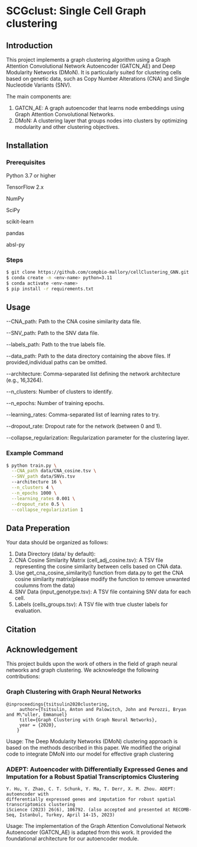 # SCGclust: Single Cell Graph clustering

## Introduction
This project implements a graph clustering algorithm using a Graph Attention Convolutional Network Autoencoder (GATCN_AE) and Deep Modularity Networks (DMoN). It is particularly suited for clustering cells based on genetic data, such as Copy Number Alterations (CNA) and Single Nucleotide Variants (SNV).

The main components are:

1.	GATCN_AE: A graph autoencoder that learns node embeddings using Graph Attention Convolutional Networks.
2.	DMoN: A clustering layer that groups nodes into clusters by optimizing modularity and other clustering objectives.

## Installation

### Prerequisites
Python 3.7 or higher

TensorFlow 2.x

NumPy

SciPy

scikit-learn

pandas

absl-py

### Steps
```sh
$ git clone https://github.com/compbio-mallory/cellClustering_GNN.git
$ conda create -n <env-name> python=3.11
$ conda activate <env-name>
$ pip install -r requirements.txt
```
## Usage

--CNA_path: Path to the CNA cosine similarity data file.

--SNV_path: Path to the SNV data file.

--labels_path: Path to the true labels file.

--data_path: Path to the data directory containing the above files. If provided,individual paths can be omitted.

--architecture: Comma-separated list defining the network architecture (e.g., 16,3264).

--n_clusters: Number of clusters to identify.

--n_epochs: Number of training epochs.

--learning_rates: Comma-separated list of learning rates to try.

--dropout_rate: Dropout rate for the network (between 0 and 1).

--collapse_regularization: Regularization parameter for the clustering layer.

### Example Command
```sh
$ python train.py \
  --CNA_path data/CNA_cosine.tsv \
  --SNV_path data/SNVs.tsv
  --architecture 16 \
  --n_clusters 4 \
  --n_epochs 1000 \
  --learning_rates 0.001 \
  --dropout_rate 0.5 \
  --collapse_regularization 1
```
## Data Preperation 

Your data should be organized as follows:

1. Data Directory (data/ by default):
2. CNA Cosine Similarity Matrix (cell_adj_cosine.tsv): A TSV file representing the cosine similarity between cells based on CNA data.
3. Use get_cna_cosine_similarity() function from data.py to get the CNA cosine similarity matrix(please modify the function to remove unwanted coulumns from the data)
4. SNV Data (input_genotype.tsv): A TSV file containing SNV data for each cell.
5. Labels (cells_groups.tsv): A TSV file with true cluster labels for evaluation.

## Citation


## Acknowledgement
This project builds upon the work of others in the field of graph neural networks and graph clustering. We acknowledge the following contributions:

### Graph Clustering with Graph Neural Networks
```
@inproceedings{tsitsulin2020clustering,
     author={Tsitsulin, Anton and Palowitch, John and Perozzi, Bryan and M\"uller, Emmanuel}
     title={Graph Clustering with Graph Neural Networks},
     year = {2020},
    }
```

Usage: The Deep Modularity Networks (DMoN) clustering approach is based on the methods described in this paper. We modified the original code to integrate DMoN into our model for effective graph clustering

### ADEPT: Autoencoder with Differentially Expressed Genes and Imputation for a Robust Spatial Transcriptomics Clustering
```
Y. Hu, Y. Zhao, C. T. Schunk, Y. Ma, T. Derr, X. M. Zhou. ADEPT: autoencoder with
differentially expressed genes and imputation for robust spatial transcriptomics clustering
iScience (2023) 26(6), 106792. (also accepted and presented at RECOMB-Seq, Istanbul, Turkey, April 14-15, 2023)
```

Usage: The implementation of the Graph Attention Convolutional Network Autoencoder (GATCN_AE) is adapted from this work. It provided the foundational architecture for our autoencoder module.

